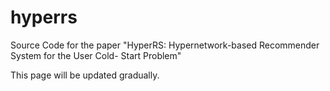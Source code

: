 # hyperrs
Source Code for the paper "HyperRS: Hypernetwork-based Recommender System for the User Cold- Start Problem"

This page will be updated gradually.
